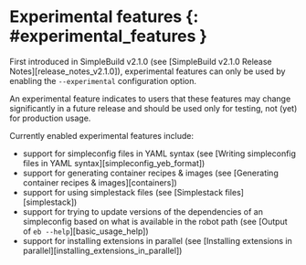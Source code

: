 # Experimental features {: #experimental_features }

First introduced in SimpleBuild v2.1.0 (see
[SimpleBuild v2.1.0 Release Notes][release_notes_v2.1.0]), experimental features can only be used by enabling the
`--experimental` configuration option.

An experimental feature indicates to users that these features may
change significantly in a future release and should be used only for
testing, not (yet) for production usage.

Currently enabled experimental features include:

- support for simpleconfig files in YAML syntax (see
    [Writing simpleconfig files in YAML syntax][simpleconfig_yeb_format])
- support for generating container recipes & images (see
    [Generating container recipes & images][containers])
- support for using simplestack files (see
    [Simplestack files][simplestack])
- support for trying to update versions of the dependencies of an
    simpleconfig based on what is available in the robot path (see
    [Output of `eb --help`][basic_usage_help])
- support for installing extensions in parallel (see
    [Installing extensions in parallel][installing_extensions_in_parallel])
